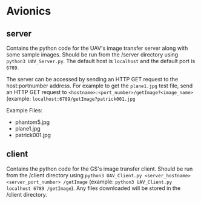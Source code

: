 # Avionics

## server
Contains the python code for the UAV's image transfer server along with some sample images. Should
be run from the /server directory using ```python3 UAV_Server.py```. The default host is
```localhost``` and the default port is ```6789```.

The server can be accessed by sending an HTTP GET request to the host:portnumber address. For example
to get the ```plane1.jpg``` test file, send an HTTP GET request to ```<hostname>:<port_number>/getImage?<image_name>```
(example: ```localhost:6789/getImage?patrick001.jpg```

Example Files:
- phantom5.jpg
- plane1.jpg
- patrick001.jpg

## client
Contains the python code for the GS's image transfer client. Should be run from the /client directory
using ```python3 UAV_Client.py <server_hostname> <server_port_number> /getImage```
(example: ```python3 UAV_Client.py localhost 6789 /getImage```). Any files downloaded will
be stored in the /client directory.
